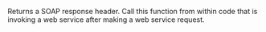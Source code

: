 Returns a SOAP response header. Call this function
        from within code that is invoking a web service after
        making a web service request.